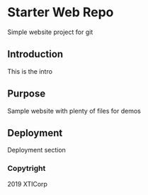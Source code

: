 # Starter Web Repo

Simple website project for git

## Introduction

This is the intro

## Purpose

Sample website with plenty of files for demos

## Deployment

Deployment section

### Copytright

2019 XTICorp